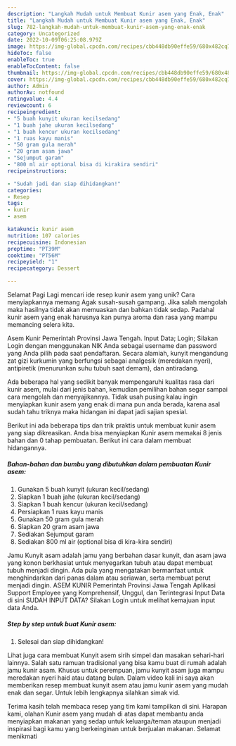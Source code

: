 ```yaml
---
description: "Langkah Mudah untuk Membuat Kunir asem yang Enak, Enak"
title: "Langkah Mudah untuk Membuat Kunir asem yang Enak, Enak"
slug: 782-langkah-mudah-untuk-membuat-kunir-asem-yang-enak-enak
category: Uncategorized
date: 2022-10-09T06:25:08.979Z
image: https://img-global.cpcdn.com/recipes/cbb448db90effe59/680x482cq70/kunir-asem-foto-resep-utama.jpg
hideToc: false
enableToc: true
enableTocContent: false
thumbnail: https://img-global.cpcdn.com/recipes/cbb448db90effe59/680x482cq70/kunir-asem-foto-resep-utama.jpg
cover: https://img-global.cpcdn.com/recipes/cbb448db90effe59/680x482cq70/kunir-asem-foto-resep-utama.jpg
author: Admin
authorAv: notfound
ratingvalue: 4.4
reviewcount: 6
recipeingredient:
- "5 buah kunyit ukuran kecilsedang"
- "1 buah jahe ukuran kecilsedang"
- "1 buah kencur ukuran kecilsedang"
- "1 ruas kayu manis"
- "50 gram gula merah"
- "20 gram asam jawa"
- "Sejumput garam"
- "800 ml air optional bisa di kirakira sendiri"
recipeinstructions:

- "Sudah jadi dan siap dihidangkan!"
categories:
- Resep
tags:
- kunir
- asem

katakunci: kunir asem 
nutrition: 107 calories
recipecuisine: Indonesian
preptime: "PT39M"
cooktime: "PT56M"
recipeyield: "1"
recipecategory: Dessert

---
```



Selamat Pagi Lagi mencari ide resep kunir asem yang unik? Cara menyiapkannya memang Agak susah-susah gampang. Jika salah mengolah maka hasilnya tidak akan memuaskan dan bahkan tidak sedap. Padahal kunir asem yang enak harusnya kan punya aroma dan rasa yang mampu memancing selera kita.


Asem Kunir Pemerintah Provinsi Jawa Tengah. Input Data; Login; Silakan Login dengan menggunakan NIK Anda sebagai username dan password yang Anda pilih pada saat pendaftaran. Secara alamiah, kunyit mengandung zat gizi kurkumin yang berfungsi sebagai analgesik (meredakan nyeri), antipiretik (menurunkan suhu tubuh saat demam), dan antiradang.

Ada beberapa hal yang sedikit banyak mempengaruhi kualitas rasa dari kunir asem, mulai dari jenis bahan, kemudian pemilihan bahan segar sampai cara mengolah dan menyajikannya. Tidak usah pusing kalau ingin menyiapkan kunir asem yang enak di mana pun anda berada, karena asal sudah tahu triknya maka hidangan ini dapat jadi sajian spesial.


Berikut ini ada beberapa tips dan trik praktis untuk membuat kunir asem yang siap dikreasikan. Anda bisa menyiapkan Kunir asem memakai 8 jenis bahan dan 0 tahap pembuatan. Berikut ini cara dalam membuat hidangannya.

<!--inarticleads1-->

##### Bahan-bahan dan bumbu yang dibutuhkan dalam pembuatan Kunir asem:

1. Gunakan 5 buah kunyit (ukuran kecil/sedang)
1. Siapkan 1 buah jahe (ukuran kecil/sedang)
1. Siapkan 1 buah kencur (ukuran kecil/sedang)
1. Persiapkan 1 ruas kayu manis
1. Gunakan 50 gram gula merah
1. Siapkan 20 gram asam jawa
1. Sediakan Sejumput garam
1. Sediakan 800 ml air (optional bisa di kira-kira sendiri)


Jamu Kunyit asam adalah jamu yang berbahan dasar kunyit, dan asam jawa yang konon berkhasiat untuk menyegarkan tubuh atau dapat membuat tubuh menjadi dingin. Ada pula yang mengatakan bermanfaat untuk menghindarkan dari panas dalam atau seriawan, serta membuat perut menjadi dingin. ASEM KUNIR Pemerintah Provinsi Jawa Tengah Aplikasi Support Employee yang Komprehensif, Unggul, dan Terintegrasi Input Data di sini SUDAH INPUT DATA? Silakan Login untuk melihat kemajuan input data Anda. 

<!--inarticleads2-->

##### Step by step untuk buat Kunir asem:


1. Selesai dan siap dihidangkan!

Lihat juga cara membuat Kunyit asem sirih simpel dan masakan sehari-hari lainnya. Salah satu ramuan tradisional yang bisa kamu buat di rumah adalah jamu kunir asam. Khusus untuk perempuan, jamu kunyit asam juga mampu meredakan nyeri haid atau datang bulan. Dalam video kali ini saya akan memberikan resep membuat kunyit asem atau jamu kunir asem yang mudah enak dan segar. Untuk lebih lengkapnya silahkan simak vid. 

Terima kasih telah membaca resep yang tim kami tampilkan di sini. Harapan kami, olahan Kunir asem yang mudah di atas dapat membantu anda menyiapkan makanan yang sedap untuk keluarga/teman ataupun menjadi inspirasi bagi kamu yang berkeinginan untuk berjualan makanan. Selamat menikmati
